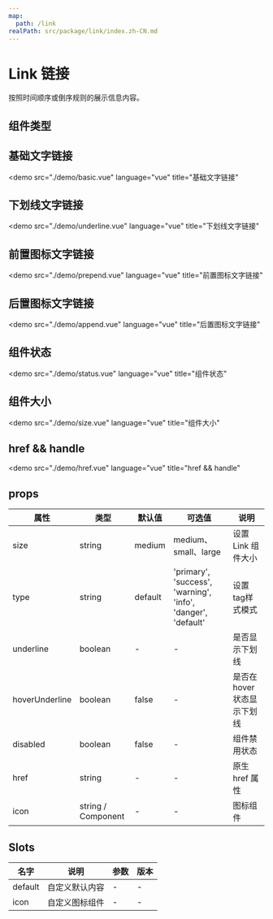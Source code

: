 ```yaml
---
map:
  path: /link
realPath: src/package/link/index.zh-CN.md
---
```


# Link 链接

按照时间顺序或倒序规则的展示信息内容。

## 组件类型

## 基础文字链接

<demo src="./demo/basic.vue"
  language="vue"
  title="基础文字链接"
  >
</demo>

## 下划线文字链接

<demo src="./demo/underline.vue"
  language="vue"
  title="下划线文字链接"
  >
</demo>

## 前置图标文字链接

<demo src="./demo/prepend.vue"
  language="vue"
  title="前置图标文字链接"
  >
</demo>

## 后置图标文字链接

<demo src="./demo/append.vue"
  language="vue"
  title="后置图标文字链接"
  >
</demo>

## 组件状态

<demo src="./demo/status.vue"
  language="vue"
  title="组件状态"
  >
</demo>

## 组件大小

<demo src="./demo/size.vue"
  language="vue"
  title="组件大小"
  >
</demo>

## href && handle

<demo src="./demo/href.vue"
  language="vue"
  title="href && handle"
  >
</demo>

## props

| 属性         | 类型                         | 默认值  | 可选值 | 说明                     |
| ------------------ | --------------------------- | ------- | ------ | ------------------------ |
| size      | string     | medium |  medium、small、large   |  设置Link 组件大小 |
| type      | string     | default |  'primary', 'success', 'warning', 'info', 'danger', 'default'   |  设置tag样式模式 |
| underline      | boolean     | -  | - |  是否显示下划线 |
| hoverUnderline      | boolean     | false | - |  是否在hover状态显示下划线 |
| disabled      | boolean     | false |  -   |  组件禁用状态 |
| href      | string     | -  |  -   |  原生 href 属性 |
| icon      | string / Component     | -  |  -   |  图标组件 |

## Slots

| 名字 | 说明 | 参数 | 版本 |
| --- | --- | --- | --- |
| default | 自定义默认内容 |  -  | - |
| icon | 自定义图标组件 |  -  | - |

